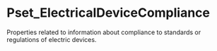 # Pset_ElectricalDeviceCompliance

Properties related to information about compliance to standards or regulations of electric devices.

